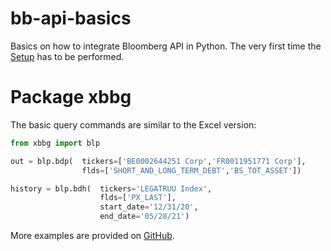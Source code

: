 # bb-api-basics
Basics on how to integrate Bloomberg API in Python. The very first time the [Setup](notes/Setup.md) has to be performed. 

# Package xbbg

The basic query commands are similar to the Excel version:

```python
from xbbg import blp

out = blp.bdp(	tickers=['BE0002644251 Corp','FR0011951771 Corp'],
				flds=['SHORT_AND_LONG_TERM_DEBT','BS_TOT_ASSET'])

history = blp.bdh(	tickers='LEGATRUU Index', 
					flds=['PX_LAST'],
					start_date='12/31/20', 
					end_date='05/28/21')
```

More examples are provided on [GitHub](https://github.com/alpha-xone/xbbg).